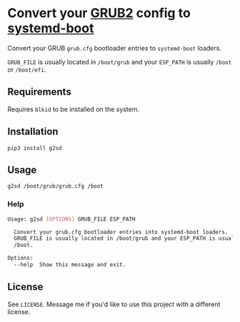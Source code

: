 # Convert your [GRUB2](https://www.gnu.org/software/grub/manual/grub/grub.html) config to [systemd-boot](https://wiki.archlinux.org/title/systemd-boot)

Convert your GRUB `grub.cfg` bootloader entries to `systemd-boot` loaders.

`GRUB_FILE` is usually located in `/boot/grub` and your `ESP_PATH` is usually `/boot` or `/boot/efi`.

## Requirements
Requires `blkid` to be installed on the system.

## Installation
`pip3 install g2sd`

## Usage
`g2sd /boot/grub/grub.cfg /boot`

### Help
```bash
Usage: g2sd [OPTIONS] GRUB_FILE ESP_PATH

  Convert your grub.cfg bootloader entries into systemd-boot loaders.
  GRUB_FILE is usually located in /boot/grub and your ESP_PATH is usually
  /boot.

Options:
  --help  Show this message and exit.
```

## License
See `LICENSE`. Message me if you'd like to use this project with a different license.
